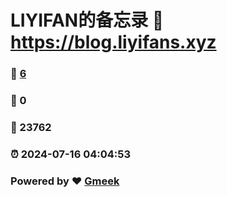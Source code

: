 # LIYIFAN的备忘录 :link: https://blog.liyifans.xyz 
### :page_facing_up: [6](https://blog.liyifans.xyz/tag.html) 
### :speech_balloon: 0 
### :hibiscus: 23762 
### :alarm_clock: 2024-07-16 04:04:53 
### Powered by :heart: [Gmeek](https://github.com/Meekdai/Gmeek)
